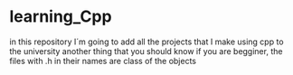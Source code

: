 # learning_Cpp
in this repository I´m going to add all the projects that I make using cpp to the university
another thing that you should know if you are begginer, the files with .h in their names are class of the objects 
